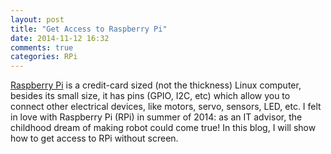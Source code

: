```yaml
---
layout: post
title: "Get Access to Raspberry Pi"
date: 2014-11-12 16:32
comments: true
categories: RPi
---
```

[Raspberry Pi](http://www.raspberrypi.org/) is a credit-card sized (not the thickness) Linux computer, besides its small size, it has pins (GPIO, I2C, etc) which allow you to connect other electrical devices, like motors, servo, sensors, LED, etc. I felt in love with Raspberry Pi (RPi) in summer of 2014: as an IT advisor, the childhood dream of making robot could come true! In this blog, I will show how to get access to RPi without screen. <!-- more -->
